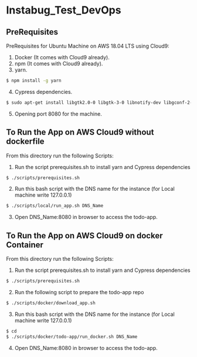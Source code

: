 # Instabug_Test_DevOps

## PreRequisites 
PreRequisites for Ubuntu Machine on AWS 18.04 LTS using Cloud9:
1. Docker (It comes with Cloud9 already).
2. npm (It comes with Cloud9 already).
3. yarn.
```sh
$ npm install -g yarn
```
4.  Cypress dependencies.
```sh
$ sudo apt-get install libgtk2.0-0 libgtk-3-0 libnotify-dev libgconf-2-4 libnss3 libxss1 libasound2 libxtst6 xauth xvfb -y
```
5. Opening port 8080 for the machine.

## To Run the App on AWS Cloud9 without dockerfile
From this directory run the following Scripts:
1. Run the script prerequisites.sh to install yarn and Cypress dependencies
```sh
$ ./scripts/prerequisites.sh
```
2. Run this bash script with the DNS name for the instance (for Local machine write 127.0.0.1)
```sh
$ ./scripts/local/run_app.sh DNS_Name
```
3. Open DNS_Name:8080 in browser to access the todo-app.

## To Run the App on AWS Cloud9 on docker Container
From this directory run the following Scripts:
1. Run the script prerequisites.sh to install yarn and Cypress dependencies
```sh
$ ./scripts/prerequisites.sh
```
2. Run the following script to prepare the todo-app repo
```sh
$ ./scripts/docker/download_app.sh
```
3. Run this bash script with the DNS name for the instance (for Local machine write 127.0.0.1)
```sh
$ cd
$ ./scripts/docker/todo-app/run_docker.sh DNS_Name
```
4. Open DNS_Name:8080 in browser to access the todo-app.
